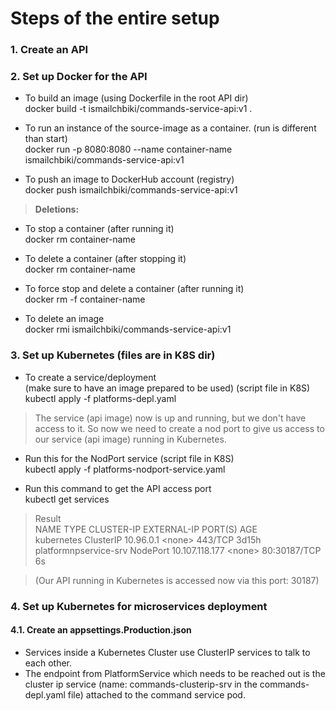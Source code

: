 # Steps of the entire setup

### 1. Create an API

### 2. Set up Docker for the API

- To build an image (using Dockerfile in the root API dir)<br>
  docker build -t ismailchbiki/commands-service-api:v1 .

- To run an instance of the source-image as a container. (run is different than start)<br>
  docker run -p 8080:8080 --name container-name ismailchbiki/commands-service-api:v1

- To push an image to DockerHub account (registry)<br>
  docker push ismailchbiki/commands-service-api:v1

> **Deletions:**

- To stop a container (after running it)<br>
  docker rm container-name

- To delete a container (after stopping it)<br>
  docker rm container-name

- To force stop and delete a container (after running it)<br>
  docker rm -f container-name

- To delete an image<br>
  docker rmi ismailchbiki/commands-service-api:v1

### 3. Set up Kubernetes (files are in K8S dir)

- To create a service/deployment<br>
  (make sure to have an image prepared to be used) (script file in K8S)<br>
  kubectl apply -f platforms-depl.yaml

> The service (api image) now is up and running, but we don't have access to it. So now we need to create a nod port to give us access to our service (api image) running in Kubernetes.

- Run this for the NodPort service (script file in K8S)<br>
  kubectl apply -f platforms-nodport-service.yaml<br>

- Run this command to get the API access port<br>
  kubectl get services<br>

> Result<br>
> NAME TYPE CLUSTER-IP EXTERNAL-IP PORT(S) AGE<br>
> kubernetes ClusterIP 10.96.0.1 <none<none>> 443/TCP 3d15h<br>
> platformnpservice-srv NodePort 10.107.118.177 <none<none>> 80:30187/TCP 6s<br>

> (Our API running in Kubernetes is accessed now via this port: 30187)

### 4. Set up Kubernetes for microservices deployment

#### 4.1. Create an appsettings.Production.json

- Services inside a Kubernetes Cluster use ClusterIP services to talk to each other.
- The endpoint from PlatformService which needs to be reached out is the cluster ip service (name: commands-clusterip-srv in the commands-depl.yaml file) attached to the command service pod.
